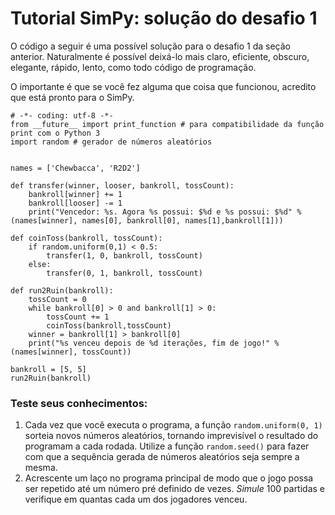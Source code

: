 # Tutorial SimPy: solução do desafio 1

O código a seguir é uma possível solução para o desafio 1 da seção anterior. Naturalmente é possível deixá-lo mais claro, eficiente, obscuro, elegante, rápido, lento, como todo código de programação.

O importante é que se você fez alguma que coisa que funcionou, acredito que está pronto para o SimPy.

```
# -*- coding: utf-8 -*-
from __future__ import print_function # para compatibilidade da função print com o Python 3
import random # gerador de números aleatórios


names = ['Chewbacca', 'R2D2']

def transfer(winner, looser, bankroll, tossCount):
    bankroll[winner] += 1
    bankroll[looser] -= 1
    print("Vencedor: %s. Agora %s possui: $%d e %s possui: $%d" % (names[winner], names[0], bankroll[0], names[1],bankroll[1]))
    
def coinToss(bankroll, tossCount):
    if random.uniform(0,1) < 0.5:
        transfer(1, 0, bankroll, tossCount)
    else:
        transfer(0, 1, bankroll, tossCount)

def run2Ruin(bankroll):
    tossCount = 0
    while bankroll[0] > 0 and bankroll[1] > 0:
        tossCount += 1
        coinToss(bankroll,tossCount)
    winner = bankroll[1] > bankroll[0]
    print("%s venceu depois de %d iterações, fim de jogo!" % (names[winner], tossCount))

bankroll = [5, 5]
run2Ruin(bankroll)
```

### Teste seus conhecimentos:
1. Cada vez que você executa o programa, a função `random.uniform(0, 1)` sorteia novos números aleatórios, tornando imprevisível o resultado do programam a cada rodada. Utilize a função `random.seed()` para fazer com que a sequência gerada de números aleatórios seja sempre a mesma.
2. Acrescente um laço no programa principal de modo que o jogo possa ser repetido até um número pré definido de vezes. *Simule* 100 partidas e verifique em quantas cada um dos jogadores venceu. 